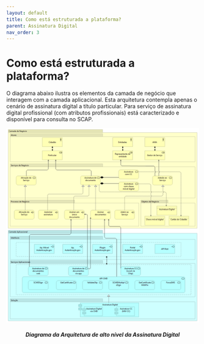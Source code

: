 ```yaml
---
layout: default
title: Como está estruturada a plataforma?
parent: Assinatura Digital
nav_order: 3
---
```


# Como está estruturada a plataforma?

O diagrama abaixo ilustra os elementos da camada de negócio que interagem com a camada aplicacional. Esta arquitetura contempla apenas o cenário de assinatura digital a título particular. Para serviço de assinatura digital profissional (com atributos profissionais) está caracterizado e disponível para consulta no SCAP.

<div align="center">
  <img src="../../assets/images/MicrosoftTeams-image%20(3).png" alt="Diagrama da Arquitetura de alto nível da Assinatura Digital">
  <h5>Diagrama da Arquitetura de alto nível da Assinatura Digital</h5>
</div>
<br>

